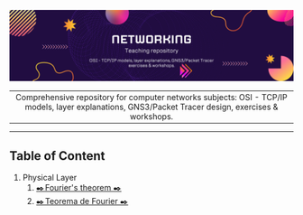 ![Banner](images/Banner_Repository.png)

| |
| :-: |
| Comprehensive repository for computer networks subjects: OSI - TCP/IP models, layer explanations, GNS3/Packet Tracer design, exercises &amp; workshops. |

----

## Table of Content
1. Physical Layer
   1. [✒️ Fourier's theorem ✒️](Fourier/explanation_en.md)
   2. [✒️ Teorema de Fourier ✒️](Fourier/explanation_es.md)